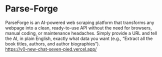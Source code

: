 # Parse-Forge
 ParseForge is an AI-powered web scraping platform that transforms any webpage into a clean, ready-to-use API without the need for browsers, manual coding, or maintenance headaches. Simply provide a URL and tell the AI, in plain English, exactly what data you want (e.g., “Extract all the book titles, authors, and author biographies”).  
https://v0-new-chat-seven-pied.vercel.app/
